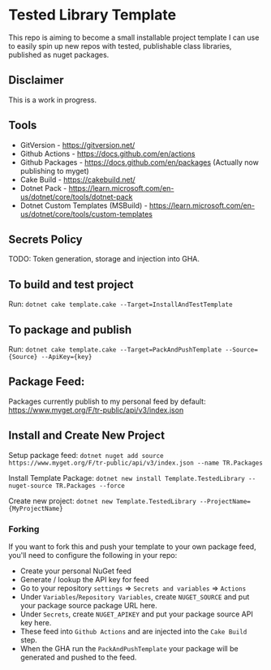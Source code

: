 # Tested Library Template

This repo is aiming to become a small installable project template I can use to easily spin up new repos with tested, publishable class libraries, published as nuget packages.

## Disclaimer
This is a work in progress.

## Tools
* GitVersion - https://gitversion.net/
* Github Actions - https://docs.github.com/en/actions
* Github Packages - https://docs.github.com/en/packages (Actually now publishing to myget)
* Cake Build - https://cakebuild.net/
* Dotnet Pack - https://learn.microsoft.com/en-us/dotnet/core/tools/dotnet-pack
* Dotnet Custom Templates (MSBuild) - https://learn.microsoft.com/en-us/dotnet/core/tools/custom-templates

## Secrets Policy

TODO: Token generation, storage and injection into GHA.

## To build and test project
Run: `dotnet cake template.cake --Target=InstallAndTestTemplate`

## To package and publish
Run: `dotnet cake template.cake --Target=PackAndPushTemplate --Source={Source} --ApiKey={key}`

## Package Feed:
Packages currently publish to my personal feed by default: https://www.myget.org/F/tr-public/api/v3/index.json

## Install and Create New Project
Setup package feed:
`dotnet nuget add source https://www.myget.org/F/tr-public/api/v3/index.json --name TR.Packages`

Install Template Package:
`dotnet new install Template.TestedLibrary --nuget-source TR.Packages --force`

Create new project:
`dotnet new Template.TestedLibrary --ProjectName={MyProjectName}`

### Forking
If you want to fork this and push your template to your own package feed, you'll need to configure the following in your repo:

* Create your personal NuGet feed
* Generate / lookup the API key for feed
* Go to your repository `settings` => `Secrets and variables` => `Actions`
* Under `Variables`/`Repository Variables`, create `NUGET_SOURCE` and put your package source package URL here.
* Under `Secrets`, create `NUGET_APIKEY` and put your package source API key here.
* These feed into `Github Actions` and are injected into the `Cake Build` step.
* When the GHA run the `PackAndPushTemplate` your package will be generated and pushed to the feed.